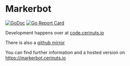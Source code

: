# Markerbot
[![GoDoc](https://godoc.org/code.cerinuts.io/twitch/markerbot?status.svg)](https://godoc.org/code.cerinuts.io/twitch/markerbot)
[![Go Report Card](https://goreportcard.com/badge/github.com/cerinuts/markerbot)](https://goreportcard.com/report/github.com/cerinuts/markerbot)

Development happens over at [code.cerinuts.io](https://code.cerinuts.io)

There is also a [github mirror](https://github.com/cerinuts/markerbot)

You can find further information and a hosted version on https://markerbot.cerinuts.io
